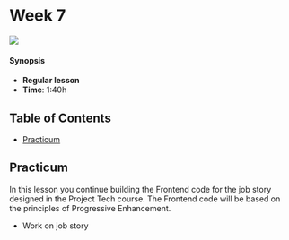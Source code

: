 <!--lint disable no-html-->

# Week 7

![][cover]

#### Synopsis

* **Regular lesson**
* **Time**: 1:40h

## Table of Contents

* [Practicum](#practicum)

## Practicum

In this lesson you continue building the Frontend code for the job story designed in the Project Tech course. The Frontend code will be based on the principles of Progressive Enhancement.

* Work on job story

[cover]: https://eloquentjavascript.net/img/chapter_picture_21.jpg
